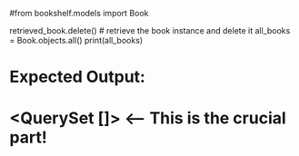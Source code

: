 #from bookshelf.models import Book

retrieved_book.delete()  # retrieve the book instance and delete it
all_books = Book.objects.all()
print(all_books)

# Expected Output:
# <QuerySet []>  <-- This is the crucial part!